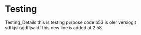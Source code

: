 # Testing
Testing_Details
this is testing purpose code
b53 is oler versiogit sdfkjslkajdfljsaldf
this new line is added at 2.58